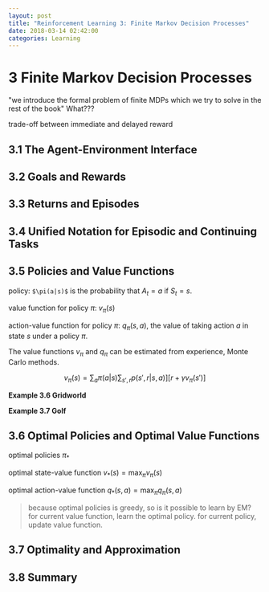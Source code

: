 ```yaml
---
layout: post
title: "Reinforcement Learning 3: Finite Markov Decision Processes"
date: 2018-03-14 02:42:00
categories: Learning
---
```


# 3 Finite Markov Decision Processes

"we introduce the formal problem of finite MDPs which we try to solve in the rest of the book" What???

trade-off between immediate and delayed reward


## 3.1 The Agent-Environment Interface

## 3.2 Goals and Rewards

## 3.3 Returns and Episodes

## 3.4 Unified Notation for Episodic and Continuing Tasks

## 3.5 Policies and Value Functions

policy: ```$\pi(a|s)$``` is the probability that $A_t = a$ if $S_t = s$.

value function for policy $\pi$: $v_{\pi}(s)$

action-value function for policy $\pi$: $q_{\pi}(s,a)$, the value of taking action $a$ in state $s$ under a policy $\pi$.

The value functions $v_{\pi}$ and $q_{\pi}$ can be estimated from experience, Monte Carlo methods.

$$
v_{\pi}(s) = \sum_a \pi(a | s) \sum_{s', r} p(s', r | s, a)][r + \gamma v_{\pi}(s')]
$$

**Example 3.6 Gridworld**

**Example 3.7 Golf**

## 3.6 Optimal Policies and Optimal Value Functions

optimal policies $\pi_*$

optimal state-value function $v_*(s) = \max_\pi v_\pi(s)$

optimal action-value function $q_*(s,a) = \max_{\pi} q_\pi(s,a)$

> because optimal policies is greedy, so is it possible to learn by EM?
> for current value function, learn the optimal policy.
> for current policy, update value function.

## 3.7 Optimality and Approximation

## 3.8 Summary
